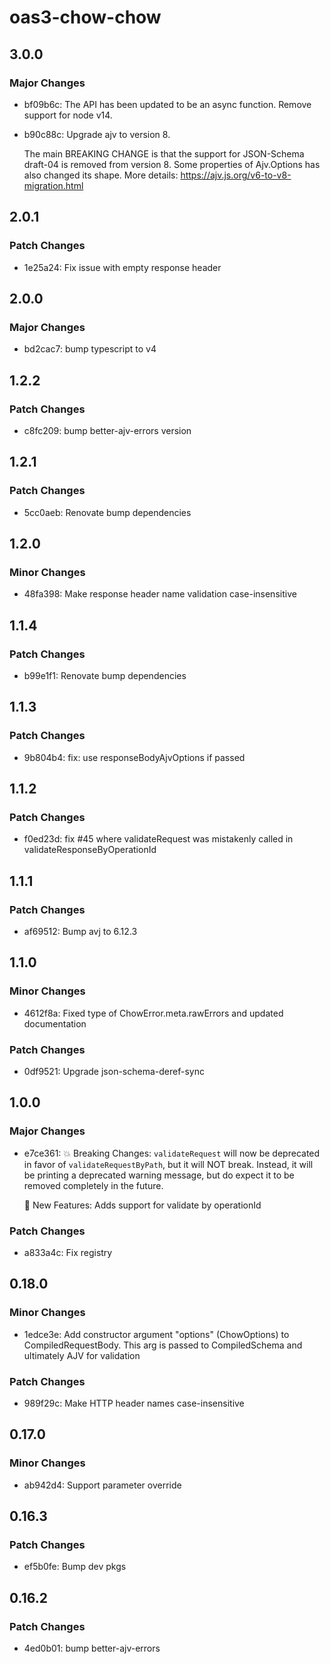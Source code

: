 # oas3-chow-chow

## 3.0.0

### Major Changes

- bf09b6c: The API has been updated to be an async function.
  Remove support for node v14.
- b90c88c: Upgrade ajv to version 8.

  The main BREAKING CHANGE is that the support for JSON-Schema draft-04 is removed from version 8.
  Some properties of Ajv.Options has also changed its shape.
  More details: https://ajv.js.org/v6-to-v8-migration.html

## 2.0.1

### Patch Changes

- 1e25a24: Fix issue with empty response header

## 2.0.0

### Major Changes

- bd2cac7: bump typescript to v4

## 1.2.2

### Patch Changes

- c8fc209: bump better-ajv-errors version

## 1.2.1

### Patch Changes

- 5cc0aeb: Renovate bump dependencies

## 1.2.0

### Minor Changes

- 48fa398: Make response header name validation case-insensitive

## 1.1.4

### Patch Changes

- b99e1f1: Renovate bump dependencies

## 1.1.3

### Patch Changes

- 9b804b4: fix: use responseBodyAjvOptions if passed

## 1.1.2

### Patch Changes

- f0ed23d: fix #45 where validateRequest was mistakenly called in validateResponseByOperationId

## 1.1.1

### Patch Changes

- af69512: Bump avj to 6.12.3

## 1.1.0

### Minor Changes

- 4612f8a: Fixed type of ChowError.meta.rawErrors and updated documentation

### Patch Changes

- 0df9521: Upgrade json-schema-deref-sync

## 1.0.0

### Major Changes

- e7ce361: 💥 Breaking Changes:
  `validateRequest` will now be deprecated in favor of `validateRequestByPath`, but it will NOT break. Instead, it will be printing a deprecated warning message, but do expect it to be removed completely in the future.

  🎁 New Features:
  Adds support for validate by operationId

### Patch Changes

- a833a4c: Fix registry

## 0.18.0

### Minor Changes

- 1edce3e: Add constructor argument "options" (ChowOptions) to CompiledRequestBody. This arg is passed to CompiledSchema and ultimately AJV for validation

### Patch Changes

- 989f29c: Make HTTP header names case-insensitive

## 0.17.0

### Minor Changes

- ab942d4: Support parameter override

## 0.16.3

### Patch Changes

- ef5b0fe: Bump dev pkgs

## 0.16.2

### Patch Changes

- 4ed0b01: bump better-ajv-errors
